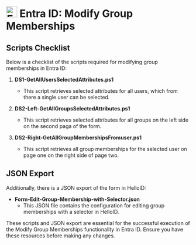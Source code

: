 # <img src="https://code.benco.io/icon-collection/azure-icons/Azure-Active-Directory.svg" alt="EntraID" height="30" width="30"> Entra ID: Modify Group Memberships

## Scripts Checklist

Below is a checklist of the scripts required for modifying group memberships in Entra ID:

1. **DS1-GetAllUsersSelectedAttributes.ps1**
   - This script retrieves selected attributes for all users, which from there a single user can be selected.

2. **DS2-Left-GetAllGroupsSelectedAttributes.ps1**
   - This script retrieves selected attributes for all groups on the left side on the second paga of the form.

3. **DS2-Right-GetAllGroupMembershipsFromuser.ps1**
   - This script retrieves all group memberships for the selected user on page one on the right side of page two.

## JSON Export

Additionally, there is a JSON export of the form in HelloID:
- **Form-Edit-Group-Membership-with-Selector.json**
   - This JSON file contains the configuration for editing group memberships with a selector in HelloID.

These scripts and JSON export are essential for the successful execution of the Modify Group Memberships functionality in Entra ID. Ensure you have these resources before making any changes.

